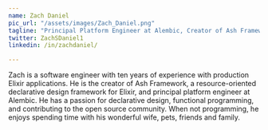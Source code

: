 ```yaml
---
name: Zach Daniel
pic_url: "/assets/images/Zach_Daniel.png"
tagline: "Principal Platform Engineer at Alembic, Creator of Ash Framework"
twitter: ZachSDaniel1
linkedin: /in/zachdaniel/

---
```

Zach is a software engineer with ten years of experience with production Elixir applications. He is the creator of Ash Framework, a resource-oriented declarative design framework for Elixir, and principal platform engineer at Alembic. He has a passion for declarative design, functional programming, and contributing to the open source community. When not programming, he enjoys spending time with his wonderful wife, pets, friends and family.
